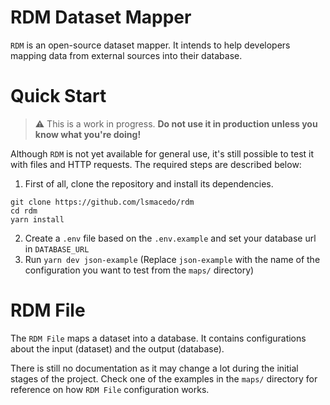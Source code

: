 # RDM Dataset Mapper

`RDM` is an open-source dataset mapper. It intends to help developers mapping data from external sources into their database.

# Quick Start

> :warning: This is a work in progress. **Do not use it in production unless you know what you're doing!**

Although `RDM` is not yet available for general use, it's still possible to test it with files and HTTP requests. The required steps are described below:

1. First of all, clone the repository and install its dependencies.

```shell
git clone https://github.com/lsmacedo/rdm
cd rdm
yarn install
```

2. Create a `.env` file based on the `.env.example` and set your database url in `DATABASE_URL`
3. Run `yarn dev json-example` (Replace `json-example` with the name of the configuration you want to test from the `maps/` directory)

# RDM File

The `RDM File` maps a dataset into a database. It contains configurations about the input (dataset) and the output (database).

There is still no documentation as it may change a lot during the initial stages of the project. Check one of the examples in the `maps/` directory for reference on how `RDM File` configuration works.
